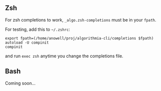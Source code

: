 ## Zsh

For zsh completions to work, `_algo.zsh-completions` must be in your `fpath`.

For testing, add this to `~/.zshrc`:

```
export fpath=(/home/anowell/proj/algorithmia-cli/completions $fpath)
autoload -U compinit
compinit
```

and run `exec zsh` anytime you change the completions file.

## Bash

Coming soon...
